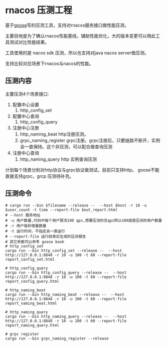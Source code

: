 
# rnacos 压测工程

基于[goose](https://book.goose.rs/)写的压测工具，支持对rnacos服务接口做性能压测。

主要目地是为了确认rnacos性能基线，辅助性能优化，大的版本变更可以用此工具测试对比性能结果。

工具使用的是 nacos sdk 压测，所以也支持对java nacos server做压测。

支持比较对应场景下rnacos与nacos的性能。

## 压测内容

主要压测4个场景接口:

1. 配置中心设置
   1. http_config_set
2. 配置中心查询
   1. http_config_query
3. 注册中心注册
   1. http_naming_beat http注册压测。
   2. grpc_naming_register  grpc注册。grpc注册后，只要链路不断开，实例会一直保持。这个非压测，可以配合做查询压测
4. 注册中心查询
   1. http_naming_query http 实例查询压测

计划每个场景分别对http协议与grpc协议做测试，目前只支持http。
goose不能直接支持grpc，grcp 压测待补充。

## 压测命令


```shell
# cargo run --bin $filename --release --  --host $host -r 10 -u $user_count -t time --report-file $out_report.html
# --host 服务地址
# -u 用户数量,代码中每个用户限流100 qps,想要压测的总qps除以100就是压测的用户数量
# -r 用户每秒增量数量
# -t 运行时间，不指定会一直运行
# --report-file 运行结束后生成的压测报告
# 其它参数可以参考 goose book
# http_config_set
cargo run --bin http_config_set --release --  --host http://127.0.0.1:8848 -r 10 -u 100 -t 60 --report-file report_config_set.html

# http_config_query
cargo run --bin http_config_query --release --  --host http://127.0.0.1:8848 -r 10 -u 100 -t 60 --report-file report_config_query.html

# http_naming_beat
cargo run --bin http_naming_beat --release --  --host http://127.0.0.1:8848 -r 10 -u 100 -t 60 --report-file report_naming_beat.html

# http_naming_query
cargo run --bin http_naming_query --release --  --host http://127.0.0.1:8848 -r 10 -u 100 -t 60 --report-file report_naming_query.html

# grpc register
cargo run --bin grpc_naming_register --release

```

